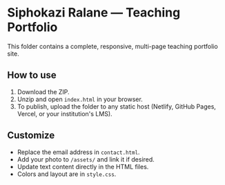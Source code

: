 # Siphokazi Ralane — Teaching Portfolio

This folder contains a complete, responsive, multi-page teaching portfolio site.

## How to use
1. Download the ZIP.
2. Unzip and open `index.html` in your browser.
3. To publish, upload the folder to any static host (Netlify, GitHub Pages, Vercel, or your institution's LMS).

## Customize
- Replace the email address in `contact.html`.
- Add your photo to `/assets/` and link it if desired.
- Update text content directly in the HTML files.
- Colors and layout are in `style.css`.